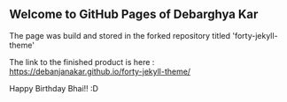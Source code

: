 ## Welcome to GitHub Pages of Debarghya Kar

The page was build and stored in the forked repository titled 'forty-jekyll-theme'

The link to the finished product is here : https://debanjanakar.github.io/forty-jekyll-theme/

Happy Birthday Bhai!! :D
